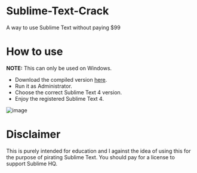 # Sublime-Text-Crack
A way to use Sublime Text without paying $99

# How to use

**NOTE:** This can only be used on Windows.
- Download the compiled version [here](https://github.com/Jimmy-Blue/Sublime-Text-Crack/releases/download/0.0.1/sublime_text_crack.exe).
- Run it as Administrator.
- Choose the correct Sublime Text 4 version.
- Enjoy the registered Sublime Text 4.

![image](https://user-images.githubusercontent.com/60958064/194717867-6ffc856f-e32e-4a8d-a0e0-e93325c55e9a.png)

# Disclaimer

This is purely intended for education and I against the idea of using this for the purpose of pirating Sublime Text. You should pay for a license to support Sublime HQ.
